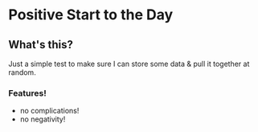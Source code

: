 # Positive Start to the Day

## What's this?

Just a simple test to make sure I can store some data & pull it together at random.

### Features!
- no complications!
- no negativity!
